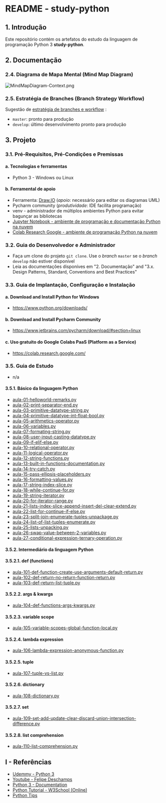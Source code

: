 # README - study-python

## 1. Introdução

Este repositório contém os artefatos do estudo da linguagem de programação Python 3 **study-python**.


## 2. Documentação

### 2.4. Diagrama de Mapa Mental (Mind Map Diagram)

![MindMapDiagram-Context.png](./doc/mind-maps/MindMapDiagram-Context.png) 


### 2.5. Estratégia de Branches (Branch Strategy Workflow)

Sugestão de [estratégia de branches e workflow](https://github.com/josemarsilva/eval-git#38-estrat%C3%A9gia-de-gerenciamento-de-branches) :
* `master`: pronto para produção
* `develop`: último desenvolvimento pronto para produção


## 3. Projeto

### 3.1. Pré-Requisitos, Pré-Condições e Premissas

#### a. Tecnologias e ferramentas

* Python 3 - Windows ou Linux


#### b. Ferramental de apoio

* Ferramenta: [Draw.IO](https://app.diagrams.net/) (_apoio_: necessário para editar os diagramas UML)
* Pycharm community (_produtividade_: IDE facilita programação)
* venv - administrador de múltiplos ambientes Python para evitar bagunçar as bibliotecas
* [Jupyter Notebook - ambiente de programação e documentação Python na nuvem](https://jupyter.org/try)
* [Colab Research Google - ambiente de programação Python na nuvem](https://colab.research.google.com/)


### 3.2. Guia do Desenvolvedor e Administrador

* Faça um clone do projeto `git clone`. Use o _branch_ `master` se o _branch_ `develop` não estiver disponível
* Leia as documentações disponíves em "2. Documentação"  and "3.x. Design Patterns, Standard, Conventions and Best Practices"


### 3.3. Guia de Implantação, Configuração e Instalação

#### a. Download and Install Python for Windows

* https://www.python.org/downloads/

#### b. Download and Install Pycharm Community

* https://www.jetbrains.com/pycharm/download/#section=linux


#### c. Uso gratuito do Google Colabs PaaS (Platform as a Service)

* https://colab.research.google.com/


### 3.5. Guia de Estudo

* n/a

#### 3.5.1. Básico da linguagem Python

* [aula-01-helloworld-remarks.py](./src/python/aula-01-helloworld-remarks.py)
* [aula-02-print-separator-end.py](./src/python/aula-02-print-separator-end.py)
* [aula-03-primitive-datatype-string.py](./src/python/aula-03-primitive-datatype-string.py)
* [aula-04-primitive-datatype-int-float-bool.py](./src/python/aula-04-primitive-datatype-int-float-bool.py)
* [aula-05-arithmetics-operator.py](./src/python/aula-05-arithmetics-operator.py)
* [aula-06-variables.py](./src/python/aula-06-variables.py)
* [aula-07-formating-string.py](./src/python/aula-07-formating-string.py)
* [aula-08-user-input-casting-datatype.py](./src/python/aula-08-user-input-casting-datatype.py)
* [aula-09-if-elif-else.py](./src/python/aula-09-if-elif-else.py)
* [aula-10-relational-operator.py](./src/python/aula-10-relational-operator.py)
* [aula-11-logical-operator.py](./src/python/aula-11-logical-operator.py)
* [aula-12-string-functions.py](./src/python/aula-12-string-functions.py)
* [aula-13-built-in-functions-documentation.py](./src/python/aula-13-built-in-functions-documentation.py)
* [aula-14-try-catch.py](./src/python/aula-14-try-catch.py)
* [aula-15-pass-ellipsis-placeholders.py](./src/python/aula-15-pass-ellipsis-placeholders.py)
* [aula-16-formatting-values.py](./src/python/aula-16-formatting-values.py)
* [aula-17-string-index-slice.py](./src/python/aula-17-string-index-slice.py)
* [aula-18-while-continue-for.py](./src/python/aula-18-while-continue-for.py)
* [aula-19-string-iterator.py](./src/python/aula-19-string-iterator.py)
* [aula-20-for-iterator-range.py](./src/python/aula-20-for-iterator-range.py)
* [aula-21-lists-index-slice-append-insert-del-clear-extend.py](src/python/aula-21-lists-index-slice-append-insert-del-clear-extend.py)
* [aula-22-list-for-continue-if-else.py](src/python/aula-22-list-for-continue-if-else.py)
* [aula-23-split-join-enumerate-tuples-unpackage.py](src/python/aula-23-split-join-enumerate-tuples-unpackage.py)
* [aula-24-list-of-list-tuples-enumerate.py](src/python/aula-24-list-of-list-tuples-enumerate.py)
* [aula-25-lists-unpacking.py](src/python/aula-25-lists-unpacking.py)
* [aula-26-swap-value-between-2-variables.py](src/python/aula-26-swap-value-between-2-variables.py)
* [aula-27-conditional-expression-ternary-operation.py](src/python/aula-27-conditional-expression-ternary-operation.py)


#### 3.5.2. Intermediário da linguagem Python

#### 3.5.2.1. def (functions)

* [aula-101-def-function-create-use-arguments-default-return.py](src/python/aula-101-def-function-create-use-arguments-default-return.py)
* [aula-102-def-return-no-return-function-return.py](src/python/aula-102-def-return-no-return-function-return.py)
* [aula-103-def-return-list-tuple.py](src/python/aula-103-def-return-list-tuple.py)

#### 3.5.2.2. args & kwargs

* [aula-104-def-functions-args-kwargs.py](src/python/aula-104-def-functions-args-kwargs.py)

#### 3.5.2.3. variable scope

* [aula-105-variable-scopes-global-function-local.py](src/python/aula-105-variable-scopes-global-function-local.py)

#### 3.5.2.4. lambda expression

* [aula-106-lambda-expression-anonymous-function.py](src/python/aula-106-lambda-expression-anonymous-function.py)

#### 3.5.2.5. tuple

* [aula-107-tuple-vs-list.py](src/python/aula-107-tuple-vs-list.py)

#### 3.5.2.6. dictionary

* [aula-108-dictionary.py](src/python/aula-108-dictionary.py)

#### 3.5.2.7. set

* [aula-109-set-add-update-clear-discard-union-intersection-difference.py](src/python/aula-109-set-add-update-clear-discard-union-intersection-difference.py)

#### 3.5.2.8. list comprehension

* [aula-110-list-comprehension.py](src/python/aula-110-list-comprehension.py)

## I - Referências

* [Udemmy - Python 3](https://www.udemy.com/course/python-3-do-zero-ao-avancado)
* [Youtube - Felipe Deschamps](https://www.youtube.com/watch?v=Gojqw9BQ5qY)
* [Python 3 - Documentation](https://docs.python.org/3/library/index.html)
* [Python Tutorial - W3School (Online)](https://www.w3schools.com/python/default.asp)
* [Python Tips](https://book.pythontips.com/en/latest)